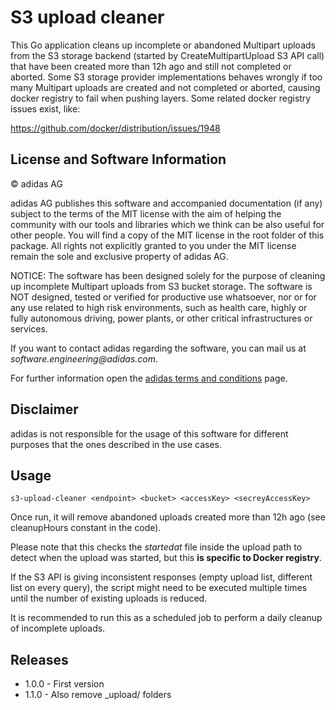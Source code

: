 # S3 upload cleaner

This Go application cleans up incomplete or abandoned Multipart uploads from the S3 storage backend (started by CreateMultipartUpload S3 API call) that have been created more than 12h ago and still not completed or aborted. Some S3 storage provider implementations behaves wrongly if too many Multipart uploads are created and not completed or aborted, causing docker registry to fail when pushing layers. Some related docker registry issues exist, like:

https://github.com/docker/distribution/issues/1948

## License and Software Information
 
© adidas AG
 
adidas AG publishes this software and accompanied documentation (if any) subject to the terms of the MIT license with the aim of helping the community with our tools and libraries which we think can be also useful for other people. You will find a copy of the MIT license in the root folder of this package. All rights not explicitly granted to you under the MIT license remain the sole and exclusive property of adidas AG.
 
NOTICE: The software has been designed solely for the purpose of cleaning up incomplete Multipart uploads from S3 bucket storage. The software is NOT designed, tested or verified for productive use whatsoever, nor or for any use related to high risk environments, such as health care, highly or fully autonomous driving, power plants, or other critical infrastructures or services.
 
If you want to contact adidas regarding the software, you can mail us at _software.engineering@adidas.com_.
 
For further information open the [adidas terms and conditions](https://github.com/adidas/adidas-contribution-guidelines/wiki/Terms-and-conditions) page.

Disclaimer
----------

adidas is not responsible for the usage of this software for different purposes that the ones described in the use cases.

Usage
-----

`s3-upload-cleaner <endpoint> <bucket> <accessKey> <secreyAccessKey>`
  
Once run, it will remove abandoned uploads created more than 12h ago (see cleanupHours constant in the code).

Please note that this checks the *startedat* file inside the upload path to detect when the upload was started, but this **is specific to Docker registry**. 

If the S3 API is giving inconsistent responses (empty upload list, different list on every query), the script might need to be executed multiple times until the number of existing uploads is reduced.

It is recommended to run this as a scheduled job to perform a daily cleanup of incomplete uploads.

Releases
--------

* 1.0.0 - First version
* 1.1.0 - Also remove _upload/ folders 
